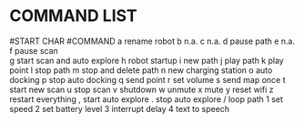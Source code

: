 # COMMAND LIST

#START CHAR       #COMMAND
     a            rename robot
     b            n.a.
     c            n.a.
     d            pause path
     e            n.a.
     f            pause scan           
     g            start scan and auto explore
     h            robot startup
     i            new path
     j            play path
     k            play point
     l            stop path
     m            stop and delete path
     n            new charging station
     o            auto docking
     p            stop auto docking
     q            send point
     r            set volume
     s            send map once
     t            start new scan
     u            stop scan
     v            shutdown
     w            unmute
     x            mute
     y            reset wifi
     z            restart everything
     ,            start auto explore
     .            stop auto explore
     /            loop path
     1            set speed
     2            set battery level
     3            interrupt delay
     4            text to speech
